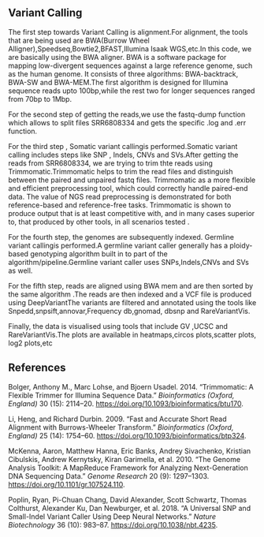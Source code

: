 ## Variant Calling

The first step towards Variant Calling is alignment.For alignment, the
tools that are being used are BWA(Burrow Wheel
Alligner),Speedseq,Bowtie2,BFAST,Illumina Isaak WGS,etc.In this code, we
are basically using the BWA aligner. BWA is a software package for
mapping low-divergent sequences against a large reference genome, such
as the human genome. It consists of three algorithms: BWA-backtrack,
BWA-SW and BWA-MEM.The first algorithm is designed for Illumina sequence
reads upto 100bp,while the rest two for longer sequences ranged from
70bp to 1Mbp.

For the second step of getting the reads,we use the fastq-dump function
which allows to split files SRR6808334 and gets the specific .log and
.err function.

For the third step , Somatic variant callingis performed.Somatic variant
calling includes steps like SNP , Indels, CNVs and SVs.After getting the
reads from SRR6808334, we are trying to trim thte reads using
Trimmomatic.Trimmomatic helps to trim the read files and distinguish
between the paired and unpaired fastq files. Trimmomatic as a more
flexible and efficient preprocessing tool, which could correctly handle
paired-end data. The value of NGS read preprocessing is demonstrated for
both reference-based and reference-free tasks. Trimmomatic is shown to
produce output that is at least competitive with, and in many cases
superior to, that produced by other tools, in all scenarios tested .

For the fourth step, the genomes are subsequently indexed. Germline
variant callingis performed.A germline variant caller generally has a
ploidy-based genotyping algorithm built in to part of the
algorithm/pipeline.Germline variant caller uses SNPs,Indels,CNVs and SVs
as well.

For the fifth step, reads are aligned using BWA mem and are then sorted
by the same algorithm .The reads are then indexed and a VCF file is
produced using DeepVariantThe variants are filtered and annotated using
the tools like Snpedd,snpsift,annovar,Frequency db,gnomad, dbsnp and
RareVariantVis.

Finally, the data is visualised using tools that include GV ,UCSC and
RareVariantVis.The plots are available in heatmaps,circos plots,scatter
plots, log2 plots,etc

## References

<div id="refs" class="references">

<div id="ref-Bolger2014">

Bolger, Anthony M., Marc Lohse, and Bjoern Usadel. 2014. “Trimmomatic: A
Flexible Trimmer for Illumina Sequence Data.” *Bioinformatics (Oxford,
England)* 30 (15): 2114–20.
<https://doi.org/10.1093/bioinformatics/btu170>.

</div>

<div id="ref-Li2009">

Li, Heng, and Richard Durbin. 2009. “Fast and Accurate Short Read
Alignment with Burrows-Wheeler Transform.” *Bioinformatics (Oxford,
England)* 25 (14): 1754–60.
<https://doi.org/10.1093/bioinformatics/btp324>.

</div>

<div id="ref-McKenna2010">

McKenna, Aaron, Matthew Hanna, Eric Banks, Andrey Sivachenko, Kristian
Cibulskis, Andrew Kernytsky, Kiran Garimella, et al. 2010. “The Genome
Analysis Toolkit: A MapReduce Framework for Analyzing Next-Generation
DNA Sequencing Data.” *Genome Research* 20 (9): 1297–1303.
<https://doi.org/10.1101/gr.107524.110>.

</div>

<div id="ref-Poplin2018">

Poplin, Ryan, Pi-Chuan Chang, David Alexander, Scott Schwartz, Thomas
Colthurst, Alexander Ku, Dan Newburger, et al. 2018. “A Universal SNP
and Small-Indel Variant Caller Using Deep Neural Networks.” *Nature
Biotechnology* 36 (10): 983–87. <https://doi.org/10.1038/nbt.4235>.

</div>

</div>
